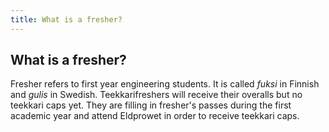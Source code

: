 ```yaml
---
title: What is a fresher?
---
```

## What is a fresher?


Fresher refers to first year engineering students. It is called *fuksi* in Finnish and *gulis* in Swedish. Teekkarifreshers will receive their overalls but no teekkari caps yet. They are filling in fresher's passes during the first academic year and attend Eldprowet in order to receive teekkari caps.
